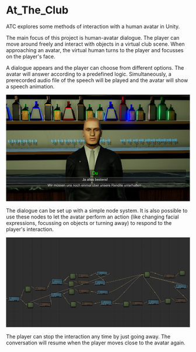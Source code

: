 # At_The_Club
ATC explores some methods of interaction with a human avatar in Unity.

The main focus of this project is human-avatar dialogue. The player can move around freely and interact with objects in a virtual club scene. When approaching an avatar, the virtual human turns to the player and focusses on the player's face. 

A dialogue appears and the player can choose from different options. The avatar will answer according to a predefined logic. Simultaneously, a prerecorded audio file of the speech will be played and the avatar will show a speech animation.

![image](/Dialogue.PNG)

The dialogue can be set up with a simple node system. It is also possible to use these nodes to let the avatar perform an action (like changing facial expressions, focussing on objects or turning away) to respond to the player's interaction.

![image](/nodes.PNG)

The player can stop the interaction any time by just going away. The conversation will resume when the player moves close to the avatar again.
